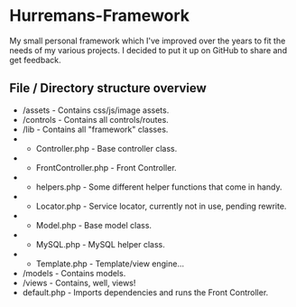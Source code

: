 Hurremans-Framework
===================

My small personal framework which I've improved over the years to fit the needs of my various projects.
I decided to put it up on GitHub to share and get feedback.

File / Directory structure overview
-----------------------------------
+ /assets - Contains css/js/image assets.
+ /controls - Contains all controls/routes.
+ /lib - Contains all "framework" classes.
+ * Controller.php - Base controller class.
+ * FrontController.php - Front Controller.
+ * helpers.php - Some different helper functions that come in handy.
+ * Locator.php - Service locator, currently not in use, pending rewrite.
+ * Model.php - Base model class.
+ * MySQL.php - MySQL helper class.
+ * Template.php - Template/view engine...
+ /models - Contains models.
+ /views - Contains, well, views!
+ default.php - Imports dependencies and runs the Front Controller.
